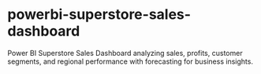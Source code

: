 # powerbi-superstore-sales-dashboard
Power BI Superstore Sales Dashboard analyzing sales, profits, customer segments, and regional performance with forecasting for business insights.
